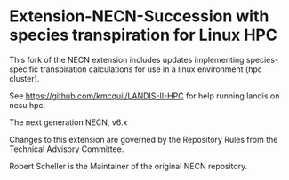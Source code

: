 # Extension-NECN-Succession with species transpiration for Linux HPC 

This fork of the NECN extension includes updates implementing species-specific transpiration calculations for use in a linux environment (hpc cluster).

See https://github.com/kmcquil/LANDIS-II-HPC for help running landis on ncsu hpc.

The next generation NECN, v6.x

Changes to this extension are governed by the Repository Rules from the Technical Advisory Committee.

Robert Scheller is the Maintainer of the original NECN repository.